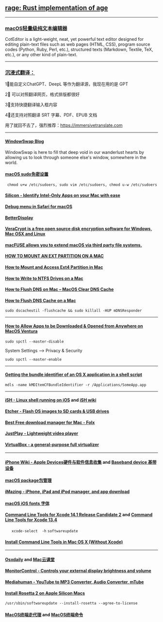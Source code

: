 ## [rage: Rust implementation of age](https://github.com/str4d/rage)

---
### [macOS轻量级纯文本编辑器](https://apps.apple.com/app/coteditor/id1024640650?ls=1)

CotEditor is a light-weight, neat, yet powerful text editor designed for editing plain-text files such as web pages (HTML, CSS), program source codes (Python, Ruby, Perl, etc.), structured texts (Markdown, Textile, TeX, etc.), or any other kind of plain-text.

---
### [沉浸式翻译：](https://immersivetranslate.com)

1⃣能自定义ChatGPT、DeepL 等作为翻译源，我现在用的是 GPT 

2⃣ 可以对照翻译网页，格式排版都很好

3⃣支持快捷翻译输入框内容

4⃣还支持对照翻译 SRT 字幕、PDF、EPUB 文档

用了就回不去了，强烈推荐：https://immersivetranslate.com

---
#### [WindowSwap Blog](https://www.window-swap.com/Window)

WindowSwap is here to fill that deep void in our wanderlust hearts by allowing us to look through someone else's window, somewhere in the world.

####   [macOS sudo免密设置](https://blog.csdn.net/cengjingcanghai123/article/details/119797480)

` chmod u+w /etc/sudoers, sudo vim /etc/sudoers, chmod u-w /etc/sudoers`


####   [Silicon - Identify Intel-Only Apps on your Mac with ease](https://github.com/DigiDNA/Silicon)


####   [Debug menu in Safari for macOS](https://appletoolbox.com/not-seeing-the-debug-menu-in-safari-for-macos-big-sur-safari-14-fix-it/)


####   [BetterDisplay](https://github.com/waydabber/BetterDisplay)


####   [VeraCrypt is a free open source disk encryption software for Windows, Mac OSX and Linux](https://veracrypt.fr/)


####   [macFUSE allows you to extend macOS via third party file systems.](https://github.com/osxfuse/osxfuse)


####  [HOW TO MOUNT AN EXT PARTITION ON A MAC](https://hackmylinux.com/2018/02/18/how-to-mount-and-read-a-linux-partition-on-a-mac-ext2-ext3-ext4/)


####  [How to Mount and Access Ext4 Partition in Mac](https://www.maketecheasier.com/mount-access-ext4-partition-mac/)


####  [How to Write to NTFS Drives on a Mac](https://www.howtogeek.com/236055/how-to-write-to-ntfs-drives-on-a-mac/)



####  [How to Flush DNS on Mac – MacOS Clear DNS Cache](https://www.freecodecamp.org/news/how-to-flush-dns-on-mac-macos-clear-dns-cache/)


####  [How to Flush DNS Cache on a Mac](https://www.lifewire.com/flush-dns-cache-on-a-mac-5209298)


  `sudo dscacheutil -flushcache && sudo killall -HUP mDNSResponder`

---

####  [How to Allow Apps to be Downloaded & Opened from Anywhere on MacOS Ventura](https://osxdaily.com/2022/11/17/allow-apps-downloaded-open-anywhere-macos/)


  `sudo spctl --master-disable` 


  System Settings --> Privacy & Security


  `sudo spctl --master-enable`

---

####  [Getting the bundle identifier of an OS X application in a shell script](https://superuser.com/questions/346369/getting-the-bundle-identifier-of-an-os-x-application-in-a-shell-script)


`mdls -name kMDItemCFBundleIdentifier -r /Applications/SomeApp.app`

---

####  [iSH -  Linux shell running on iOS](https://github.com/ish-app/ish) and [iSH wiki](https://github.com/ish-app/ish/wiki)


####  [Etcher - Flash OS images to SD cards & USB drives](https://github.com/balena-io/etcher)


####  [Best Free download manager for Mac - Folx](https://www.electronic.us/products/folx/)


####  [JustPlay - Lightweight video player](https://www.electronic.us/just-play.html)


####  [VirtualBox - a general-purpose full virtualizer](https://www.virtualbox.org)


---
####  [iPhone Wiki - Apple Devices硬件与软件信息收集](https://www.theiphonewiki.com) and [Baseband device 基带设备](https://www.theiphonewiki.com/wiki/Baseband_Device)


####  [ macOS package包管理 ](./package.md)


#### [iMazing - iPhone, iPad and iPod manager, and  app download](https://imazing.com/downloads)


####  [macOS iOS fonts 字体](./fonts.md)


####  [Command Line Tools for Xcode 14.1 Release Candidate 2](https://developer.apple.com/download/all/?q=Xcode) and [Command Line Tools for Xcode 13.4](https://download.developer.apple.com/Developer_Tools/Command_Line_Tools_for_Xcode_13.4/Command_Line_Tools_for_Xcode_13.4.dmg)


`   xcode-select  -h`  `softwareupdate`  

####  [Install Command Line Tools in Mac OS X (Without Xcode)](https://osxdaily.com/2014/02/12/install-command-line-tools-mac-os-x/)
  
---
####  [Osxdaily](https://osxdaily.com) and [Mac云课堂 ](https://www.youtube.com/channel/UCGHCIkfEHaKT7zsq8wzqeOQ)


####  [MonitorControl - Controls your external display brightness and volume](https://github.com/MonitorControl/MonitorControl)


####  [Mediahuman - YouTube to MP3 Converter, Audio Converter, mTube](https://www.mediahuman.com/)


####  [Install Rosetta 2 on Apple Silicon Macs](https://osxdaily.com/2020/12/04/how-install-rosetta-2-apple-silicon-mac/)

  `/usr/sbin/softwareupdate --install-rosetta --agree-to-license`


####  [MacOS终端走代理](https://github.com/mrdulin/blog/issues/18) and [MacOS终端命令](https://github.com/qLzhu/macCommand)
